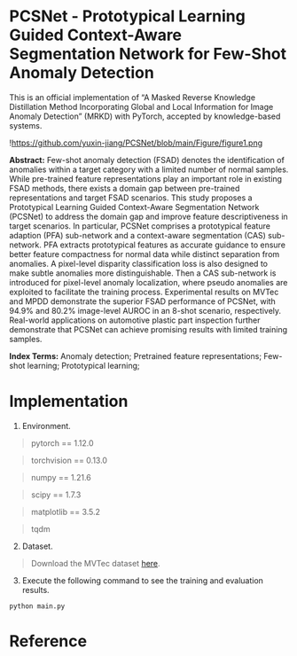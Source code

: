 # PCSNet - Prototypical Learning Guided Context-Aware Segmentation Network for Few-Shot Anomaly Detection

This is an official implementation of “A Masked Reverse Knowledge Distillation Method Incorporating Global and Local Information for Image Anomaly Detection” (MRKD) with PyTorch, accepted by knowledge-based systems.

!https://github.com/yuxin-jiang/PCSNet/blob/main/Figure/figure1.png

**Abstract:** Few-shot anomaly detection (FSAD) denotes the identification of anomalies within a target category with a limited number of normal samples. While pre-trained feature representations play an important role in existing FSAD methods, there exists a domain gap between pre-trained representations and target FSAD scenarios. This study proposes a Prototypical Learning Guided Context-Aware Segmentation Network (PCSNet) to address the domain gap and improve feature descriptiveness in target scenarios. In particular, PCSNet comprises a prototypical feature adaption (PFA) sub-network and a context-aware segmentation (CAS) sub-network. PFA extracts prototypical features as accurate guidance to ensure better feature compactness for normal data while distinct separation from anomalies. A pixel-level disparity classification loss is also designed to make subtle anomalies more distinguishable. Then a CAS sub-network is introduced for pixel-level anomaly localization, where pseudo anomalies are exploited to facilitate the training process. Experimental results on MVTec and MPDD demonstrate the superior FSAD performance of PCSNet, with 94.9% and 80.2% image-level AUROC in an 8-shot scenario, respectively. Real-world applications on automotive plastic part inspection further demonstrate that PCSNet can achieve promising results with limited training samples. 

**Index Terms:** Anomaly detection; Pretrained feature representations; Few-shot learning; Prototypical learning; 

# Implementation
1. Environment.<br />
>pytorch == 1.12.0

>torchvision == 0.13.0

>numpy == 1.21.6

>scipy == 1.7.3

>matplotlib == 3.5.2

>tqdm

2. Dataset.<br />
>Download the MVTec dataset [here](https://www.mvtec.com/company/research/datasets/mvtec-ad).<br />

3. Execute the following command to see the training and evaluation results.<br />
```
python main.py
```
# Reference
```

